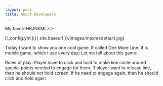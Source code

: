 ```yaml
---
layout: post
title: About developers
---
```


My favoritHBJNKML:<>

![_config.yml]({{ site.baseurl }}/images/maxresdefault.jpg)

Today I want to show you one cool game. It called One More Line. It is mobile game, which I use every day) Let me tell about this game:

Rules of play:
Player have to click and hold to make line circle around special points needed to engage for them. If player want to release line, 
then he should not hold screen. If he need to engage again, then he should click and hold again. 
